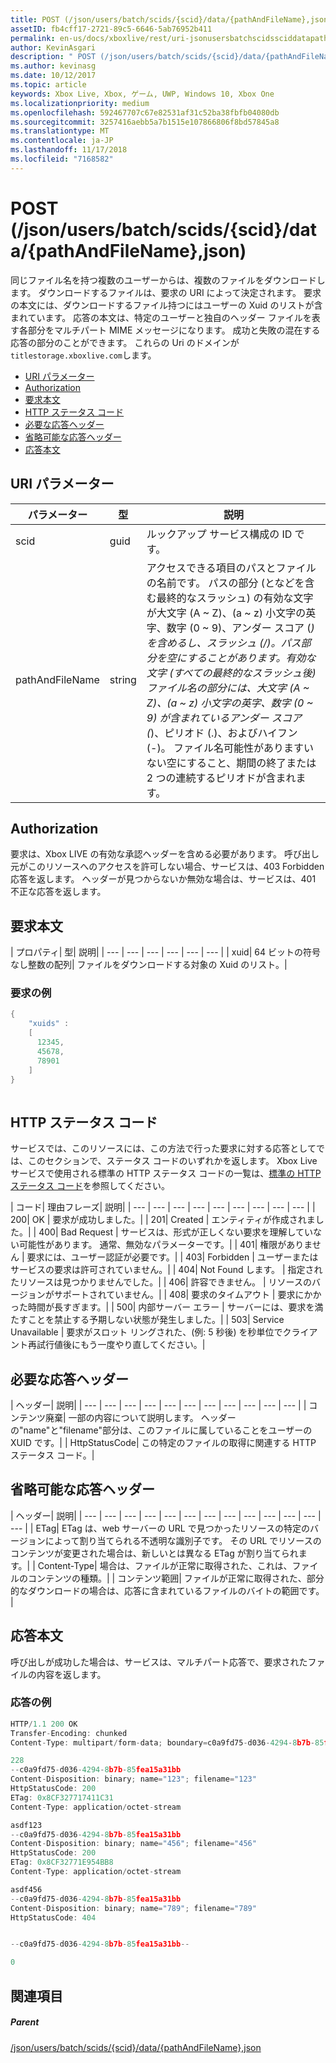 ```yaml
---
title: POST (/json/users/batch/scids/{scid}/data/{pathAndFileName},json)
assetID: fb4cff17-2721-89c5-6646-5ab76952b411
permalink: en-us/docs/xboxlive/rest/uri-jsonusersbatchscidssciddatapathandfilenametype-post.html
author: KevinAsgari
description: " POST (/json/users/batch/scids/{scid}/data/{pathAndFileName},json)"
ms.author: kevinasg
ms.date: 10/12/2017
ms.topic: article
keywords: Xbox Live, Xbox, ゲーム, UWP, Windows 10, Xbox One
ms.localizationpriority: medium
ms.openlocfilehash: 592467707c67e82531af31c52ba38fbfb04080db
ms.sourcegitcommit: 3257416aebb5a7b1515e107866806f8bd57845a8
ms.translationtype: MT
ms.contentlocale: ja-JP
ms.lasthandoff: 11/17/2018
ms.locfileid: "7168582"
---
```

# <a name="post-jsonusersbatchscidssciddatapathandfilenamejson"></a>POST (/json/users/batch/scids/{scid}/data/{pathAndFileName},json)
同じファイル名を持つ複数のユーザーからは、複数のファイルをダウンロードします。 ダウンロードするファイルは、要求の URI によって決定されます。 要求の本文には、ダウンロードするファイル持つにはユーザーの Xuid のリストが含まれています。 応答の本文は、特定のユーザーと独自のヘッダー ファイルを表す各部分をマルチパート MIME メッセージになります。 成功と失敗の混在する応答の部分のことができます。 これらの Uri のドメインが`titlestorage.xboxlive.com`します。
 
  * [URI パラメーター](#ID4EX)
  * [Authorization](#ID4ECB)
  * [要求本文](#ID4EPB)
  * [HTTP ステータス コード](#ID4E3C)
  * [必要な応答ヘッダー](#ID4EPAAC)
  * [省略可能な応答ヘッダー](#ID4ESBAC)
  * [応答本文](#ID4E3CAC)
 
<a id="ID4EX"></a>

 
## <a name="uri-parameters"></a>URI パラメーター
 
| パラメーター| 型| 説明| 
| --- | --- | --- | 
| scid| guid| ルックアップ サービス構成の ID です。| 
| pathAndFileName| string| アクセスできる項目のパスとファイルの名前です。 パスの部分 (となどを含む最終的なスラッシュ) の有効な文字が大文字 (A ~ Z)、(a ~ z) 小文字の英字、数字 (0 ~ 9)、アンダー スコア (_) を含めるし、スラッシュ (/)。パス部分を空にすることがあります。有効な文字 (すべての最終的なスラッシュ後) ファイル名の部分には、大文字 (A ~ Z)、(a ~ z) 小文字の英字、数字 (0 ~ 9) が含まれているアンダー スコア (_)、ピリオド (.)、およびハイフン (-)。 ファイル名可能性がありますいない空にすること、期間の終了または 2 つの連続するピリオドが含まれます。| 
  
<a id="ID4ECB"></a>

 
## <a name="authorization"></a>Authorization 
 
要求は、Xbox LIVE の有効な承認ヘッダーを含める必要があります。 呼び出し元がこのリソースへのアクセスを許可しない場合、サービスは、403 Forbidden 応答を返します。 ヘッダーが見つからないか無効な場合は、サービスは、401 不正な応答を返します。 
  
<a id="ID4EPB"></a>

 
## <a name="request-body"></a>要求本文
 
| プロパティ| 型| 説明| 
| --- | --- | --- | --- | --- | --- | 
| xuid| 64 ビットの符号なし整数の配列| ファイルをダウンロードする対象の Xuid のリスト。| 
 
<a id="ID4EQC"></a>

 
### <a name="sample-request"></a>要求の例
 

```cpp
{
    "xuids" : 
    [
      12345,
      45678,
      78901
    ]
}
      
```

   
<a id="ID4E3C"></a>

 
## <a name="http-status-codes"></a>HTTP ステータス コード 
 
サービスでは、このリソースには、この方法で行った要求に対する応答としてでは、このセクションで、ステータス コードのいずれかを返します。 Xbox Live サービスで使用される標準の HTTP ステータス コードの一覧は、[標準の HTTP ステータス コード](../../additional/httpstatuscodes.md)を参照してください。
 
| コード| 理由フレーズ| 説明| 
| --- | --- | --- | --- | --- | --- | --- | --- | --- | 
| 200| OK | 要求が成功しました。| 
| 201| Created | エンティティが作成されました。| 
| 400| Bad Request | サービスは、形式が正しくない要求を理解していない可能性があります。 通常、無効なパラメーターです。| 
| 401| 権限がありません | 要求には、ユーザー認証が必要です。| 
| 403| Forbidden | ユーザーまたはサービスの要求は許可されていません。| 
| 404| Not Found します。 | 指定されたリソースは見つかりませんでした。| 
| 406| 許容できません。 | リソースのバージョンがサポートされていません。| 
| 408| 要求のタイムアウト | 要求にかかった時間が長すぎます。| 
| 500| 内部サーバー エラー | サーバーには、要求を満たすことを禁止する予期しない状態が発生しました。| 
| 503| Service Unavailable | 要求がスロット リングされた、(例: 5 秒後) を秒単位でクライアント再試行値後にもう一度やり直してください。| 
  
<a id="ID4EPAAC"></a>

 
## <a name="required-response-headers"></a>必要な応答ヘッダー
 
| ヘッダー| 説明| 
| --- | --- | --- | --- | --- | --- | --- | --- | --- | --- | --- | 
| コンテンツ廃棄| 一部の内容について説明します。 ヘッダーの"name"と"filename"部分は、このファイルに属していることをユーザーの XUID です。| 
| HttpStatusCode| この特定のファイルの取得に関連する HTTP ステータス コード。| 
  
<a id="ID4ESBAC"></a>

 
## <a name="optional-response-headers"></a>省略可能な応答ヘッダー
 
| ヘッダー| 説明| 
| --- | --- | --- | --- | --- | --- | --- | --- | --- | --- | --- | --- | --- | 
| ETag| ETag は、web サーバーの URL で見つかったリソースの特定のバージョンによって割り当てられる不透明な識別子です。 その URL でリソースのコンテンツが変更された場合は、新しいとは異なる ETag が割り当てられます。| 
| Content-Type| 場合は、ファイルが正常に取得された、これは、ファイルのコンテンツの種類。| 
| コンテンツ範囲| ファイルが正常に取得された、部分的なダウンロードの場合は、応答に含まれているファイルのバイトの範囲です。 | 
  
<a id="ID4E3CAC"></a>

 
## <a name="response-body"></a>応答本文
 
呼び出しが成功した場合は、サービスは、マルチパート応答で、要求されたファイルの内容を返します。
 
<a id="ID4EGDAC"></a>

 
### <a name="sample-response"></a>応答の例 
 

```cpp
HTTP/1.1 200 OK
Transfer-Encoding: chunked
Content-Type: multipart/form-data; boundary=c0a9fd75-d036-4294-8b7b-85fea15a31bb

228
--c0a9fd75-d036-4294-8b7b-85fea15a31bb
Content-Disposition: binary; name="123"; filename="123"
HttpStatusCode: 200
ETag: 0x8CF327717411C31
Content-Type: application/octet-stream

asdf123
--c0a9fd75-d036-4294-8b7b-85fea15a31bb
Content-Disposition: binary; name="456"; filename="456"
HttpStatusCode: 200
ETag: 0x8CF32771E954BB8
Content-Type: application/octet-stream

asdf456
--c0a9fd75-d036-4294-8b7b-85fea15a31bb
Content-Disposition: binary; name="789"; filename="789"
HttpStatusCode: 404


--c0a9fd75-d036-4294-8b7b-85fea15a31bb--

0

```

   
<a id="ID4EUDAC"></a>

 
## <a name="see-also"></a>関連項目
 
<a id="ID4EWDAC"></a>

 
##### <a name="parent"></a>Parent 

[/json/users/batch/scids/{scid}/data/{pathAndFileName},json](uri-jsonusersbatchscidssciddatapathandfilenametype.md)

   